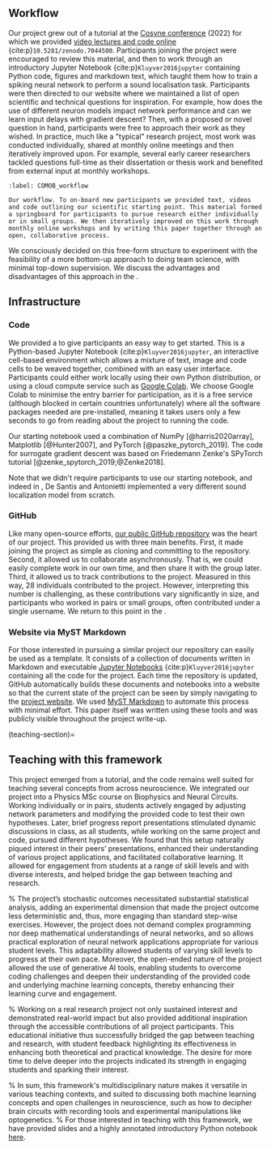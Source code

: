 ## Workflow
Our project grew out of a tutorial at the [Cosyne conference](https://www.cosyne.org/) (2022) for which we provided [video lectures and code online](https://neural-reckoning.github.io/cosyne-tutorial-2022/) {cite:p}`10.5281/zenodo.7044500`. Participants joining the project were encouraged to review this material, and then to work through an introductory Jupyter Notebook {cite:p}`Kluyver2016jupyter` containing Python code, figures and markdown text, which taught them how to train a spiking neural network to perform a sound localisation task. Participants were then directed to our website where we maintained a list of open scientific and technical questions for inspiration. For example, how does the use of different neuron models impact network performance and can we learn input delays with gradient descent? Then, with a proposed or novel question in hand, participants were free to approach their work as they wished. In practice, much like a "typical" research project, most work was conducted individually, shared at monthly online meetings and then iteratively improved upon. For example, several early career researchers tackled questions full-time as their dissertation or thesis work and benefited from external input at monthly workshops.

```{figure} ./sections/_figures/COMOB_workflow.png
:label: COMOB_workflow

Our workflow. To on-board new participants we provided text, videos and code outlining our scientific starting point. This material formed a springboard for participants to pursue research either individually or in small groups. We then iteratively improved on this work through monthly online workshops and by writing this paper together through an open, collaborative process.      
```

We consciously decided on this free-form structure to experiment with the feasibility of a more bottom-up approach to doing team science, with minimal top-down supervision. We discuss the advantages and disadvantages of this approach in the [](#discussion).

## Infrastructure

### Code
We provided a [](../research/3-Starting-Notebook.ipynb) to give participants an easy way to get started. This is a Python-based Jupyter Notebook {cite:p}`Kluyver2016jupyter`, an interactive cell-based environment which allows a mixture of text, image and code cells to be weaved together, combined with an easy user interface. Participants could either work locally using their own Python distribution, or using a cloud compute service such as [Google Colab](https://colab.research.google.com/). We choose Google Colab to minimise the entry barrier for participation, as it is a free service (although blocked in certain countries unfortunately) where all the software packages needed are pre-installed, meaning it takes users only a few seconds to go from reading about the project to running the code.

Our starting notebook used a combination of NumPy [@harris2020array], Matplotlib [@Hunter2007], and PyTorch [@paszke_pytorch_2019]. The code for surrogate gradient descent was based on Friedemann Zenke's SPyTorch tutorial [@zenke_spytorch_2019;@Zenke2018].

Note that we didn't require participants to use our starting notebook, and indeed in [](#inhib-model), De Santis and Antonietti implemented a very different sound localization model from scratch.

### GitHub
Like many open-source efforts, [our public GitHub repository](https://github.com/comob-project/snn-sound-localization) was the heart of our project. This provided us with three main benefits. First, it made joining the project as simple as cloning and committing to the repository. Second, it allowed us to collaborate asynchronously. That is, we could easily complete work in our own time, and then share it with the group later. Third, it allowed us to track contributions to the project. Measured in this way, 28 individuals contributed to the project. However, interpreting this number is challenging, as these contributions vary significantly in size, and participants who worked in pairs or small groups, often contributed under a single username. We return to this point in the [](#discussion).

### Website via MyST Markdown
For those interested in pursuing a similar project our repository can easily be used as a template. It consists of a collection of documents written in Markdown and executable [Jupyter Notebooks](https://jupyter.org/) {cite:p}`Kluyver2016jupyter` containing all the code for the project. Each time the repository is updated, GitHub automatically builds these documents and notebooks into a website so that the current state of the project can be seen by simply navigating to the [project website](https://comob-project.github.io/snn-sound-localization). We used [MyST Markdown](https://mystmd.org/) to automate this process with minimal effort. This paper itself was written using these tools and was publicly visible throughout the project write-up.

(teaching-section)=
## Teaching with this framework
This project emerged from a tutorial, and the code remains well suited for teaching several concepts from across neuroscience. We integrated our project into a Physics MSc course on Biophysics and Neural Circuits. Working individually or in pairs, students actively engaged by adjusting network parameters and modifying the provided code to test their own hypotheses. Later, brief progress report presentations stimulated dynamic discussions in class, as all students, while working on the same project and code, pursued different hypotheses. We found that this setup naturally piqued interest in their peers’ presentations, enhanced their understanding of various project applications, and facilitated collaborative learning. It allowed for engagement from students at a range of skill levels and with diverse interests, and helped bridge the gap between teaching and research.

% The project’s stochastic outcomes necessitated substantial statistical analysis, adding an experimental dimension that made the project outcome less deterministic and, thus, more engaging than standard step-wise exercises. However, the project does not demand complex programming nor deep mathematical understandings of neural networks, and so allows practical exploration of neural network applications appropriate for various student levels. This adaptability allowed students of varying skill levels to progress at their own pace. Moreover, the open-ended nature of the project allowed the use of generative AI tools, enabling students to overcome coding challenges and deepen their understanding of the provided code and underlying machine learning concepts, thereby enhancing their learning curve and engagement.

% Working on a real research project not only sustained interest and demonstrated real-world impact but also provided additional inspiration through the accessible contributions of all project participants. This educational initiative thus successfully bridged the gap between teaching and research, with student feedback highlighting its effectiveness in enhancing both theoretical and practical knowledge. The desire for more time to delve deeper into the projects indicated its strength in engaging students and sparking their interest.

% In sum, this framework's multidisciplinary nature makes it versatile in various teaching contexts, and suited to discussing both machine learning concepts and open challenges in neuroscience, such as how to decipher brain circuits with recording tools and experimental manipulations like optogenetics.
% For those interested in teaching with this framework, we have provided slides and a highly annotated introductory Python notebook [here](). 